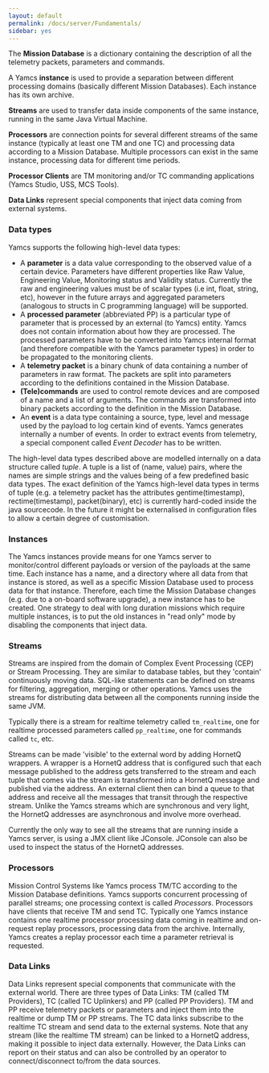 ```yaml
---
layout: default
permalink: /docs/server/Fundamentals/
sidebar: yes
---
```


The **Mission Database** is a dictionary containing the description of all the telemetry packets, parameters and commands.

A Yamcs **instance** is used to provide a separation between different processing domains (basically different Mission Databases). Each instance has its own archive.

**Streams** are used to transfer data inside components of the same instance, running in the same Java Virtual Machine.

**Processors** are connection points for several different streams of the same instance (typically at least one TM and one TC) and processing data according to a Mission Database. Multiple processors can exist in the same instance, processing data for different time periods.

**Processor Clients** are TM monitoring and/or TC commanding applications (Yamcs Studio, USS, MCS Tools).

**Data Links** represent special components that inject data coming from external systems.

### Data types

Yamcs supports the following high-level data types:

* A **parameter** is a data value corresponding to the observed value of a certain device. Parameters have different properties like Raw Value, Engineering Value, Monitoring status and Validity status. Currently the raw and engineering values must be of scalar types (i.e int, float, string, etc), however in the future arrays and aggregated parameters (analogous to structs in C programming language) will be supported.
* A **processed parameter** (abbreviated PP) is a particular type of parameter that is processed by an external (to Yamcs) entity. Yamcs does not contain information about how they are processed. The processed parameters have to be converted into Yamcs internal format (and therefore compatible with the Yamcs parameter types) in order to be propagated to the monitoring clients.
* A **telemetry packet** is a binary chunk of data containing a number of parameters in raw format. The packets are split into parameters according to the definitions contained in the Mission Database.
* **(Tele)commands** are used to control remote devices and are composed of a name and a list of arguments. The commands are transformed into binary packets according to the definition in the Mission Database.
* An **event** is a data type containing a source, type, level and message used by the payload to log certain kind of events. Yamcs generates internally a number of events. In order to extract events from telemetry, a special component called *Event Decoder* has to be written.

The high-level data types described above are modelled internally on a data structure called *tuple*. A tuple is a list of (name, value) pairs, where the names are simple strings and the values being of a few predefined basic data types. The exact definition of the Yamcs high-level data types in terms of tuple (e.g. a telemetry packet has the attributes gentime(timestamp), rectime(timestamp), packet(binary), etc) is currently hard-coded inside the java sourcecode. In the future it might be externalised in configuration files to allow a certain degree of customisation.


### Instances
The Yamcs instances provide means for one Yamcs server to monitor/control different payloads or version of the payloads at the same time. Each instance has a name, and a directory where all data from that instance is stored, as well as a specific Mission Database used to process data for that instance. Therefore, each time the Mission Database changes (e.g. due to a on-board software upgrade), a new instance has to be created. One strategy to deal with long duration missions which require multiple instances, is to put the old instances in "read only" mode by disabling the components that inject data.

### Streams
Streams are inspired from the domain of Complex Event Processing (CEP) or Stream Processing. They are similar to database tables, but they 'contain' continuously moving data. SQL-like statements can be defined on streams for filtering, aggregation, merging or other operations. Yamcs uses the streams for distributing data between all the components running inside the same JVM.

Typically there is a stream for realtime telemetry called `tm_realtime`, one for realtime processed parameters called `pp_realtime`, one for commands called `tc`, etc.

Streams can be made 'visible' to the external word by adding HornetQ wrappers. A wrapper is a HornetQ address that is configured such that each message published to the address gets transferred to the stream and each tuple that comes via the stream is transformed into a HornetQ message and published via the address. An external client then can bind a queue to that address and receive all the messages that transit through the respective stream. Unlike the Yamcs streams which are synchronous and very light, the HornetQ addresses are asynchronous and involve more overhead.

Currently the only way to see all the streams that are running inside a Yamcs server, is using a JMX client like JConsole. JConsole can also be used to inspect the status of the HornetQ addresses.

### Processors
Mission Control Systems like Yamcs process TM/TC according to the Mission Database definitions. Yamcs supports concurrent processing of parallel streams; one processing context is called *Processors*. Processors have clients that receive TM and send TC. Typically one Yamcs instance contains one realtime processor processing data coming in realtime and on-request replay processors, processing data from the archive. Internally, Yamcs creates a replay processor each time a parameter retrieval is requested.

### Data Links
Data Links represent special components that communicate with the external world. There are three types of Data Links: TM (called TM Providers), TC (called TC Uplinkers) and PP (called PP Providers). TM and PP receive telemetry packets or parameters and inject them into the realtime or dump TM or PP streams. The TC data links subscribe to the realtime TC stream and send data to the external systems. Note that any stream (like the realtime TM stream) can be linked to a HornetQ address, making it possible to inject data externally. However, the Data Links can report on their status and can also be controlled by an operator to connect/disconnect to/from the data sources.
